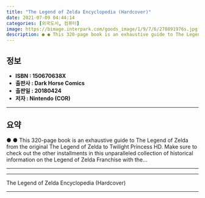 ```yaml
---
title: "The Legend of Zelda Encyclopedia (Hardcover)"
date: 2021-07-09 04:44:14
categories: [외국도서, 컴퓨터]
image: https://bimage.interpark.com/goods_image/1/9/7/6/278891976s.jpg
description: ● ● This 320-page book is an exhaustive guide to The Legend of Zelda from the original The Legend of Zelda to Twilight Princess HD. Make sure to check out the
---
```


## **정보**

- **ISBN : 150670638X**
- **출판사 : Dark Horse Comics**
- **출판일 : 20180424**
- **저자 : Nintendo (COR)**

------



## **요약**

●  ●  This 320-page book is an exhaustive guide to The Legend of Zelda from the original The Legend of Zelda to Twilight Princess HD. Make sure to check out the other installments in this unparalleled collection of historical information on the Legend of Zelda Franchise with the... 

------



------


The Legend of Zelda Encyclopedia (Hardcover) 

------


